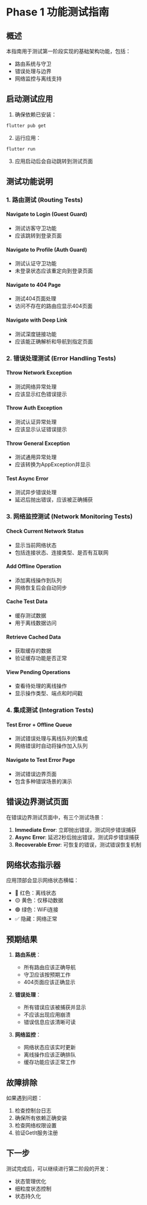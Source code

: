 # Phase 1 功能测试指南

## 概述
本指南用于测试第一阶段实现的基础架构功能，包括：
- 路由系统与守卫
- 错误处理与边界
- 网络监控与离线支持

## 启动测试应用

1. 确保依赖已安装：
```bash
flutter pub get
```

2. 运行应用：
```bash
flutter run
```

3. 应用启动后会自动跳转到测试页面

## 测试功能说明

### 1. 路由测试 (Routing Tests)

#### Navigate to Login (Guest Guard)
- 测试访客守卫功能
- 应该跳转到登录页面

#### Navigate to Profile (Auth Guard)
- 测试认证守卫功能
- 未登录状态应该重定向到登录页面

#### Navigate to 404 Page
- 测试404页面处理
- 访问不存在的路由应显示404页面

#### Navigate with Deep Link
- 测试深度链接功能
- 应该能正确解析和导航到指定页面

### 2. 错误处理测试 (Error Handling Tests)

#### Throw Network Exception
- 测试网络异常处理
- 应该显示红色错误提示

#### Throw Auth Exception
- 测试认证异常处理
- 应该显示认证错误提示

#### Throw General Exception
- 测试通用异常处理
- 应该转换为AppException并显示

#### Test Async Error
- 测试异步错误处理
- 延迟后抛出错误，应该被正确捕获

### 3. 网络监控测试 (Network Monitoring Tests)

#### Check Current Network Status
- 显示当前网络状态
- 包括连接状态、连接类型、是否有互联网

#### Add Offline Operation
- 添加离线操作到队列
- 网络恢复后会自动同步

#### Cache Test Data
- 缓存测试数据
- 用于离线数据访问

#### Retrieve Cached Data
- 获取缓存的数据
- 验证缓存功能是否正常

#### View Pending Operations
- 查看待处理的离线操作
- 显示操作类型、端点和时间戳

### 4. 集成测试 (Integration Tests)

#### Test Error + Offline Queue
- 测试错误处理与离线队列的集成
- 网络错误时自动将操作加入队列

#### Navigate to Test Error Page
- 测试错误边界页面
- 包含多种错误场景的演示

## 错误边界测试页面

在错误边界测试页面中，有三个测试场景：

1. **Immediate Error**: 立即抛出错误，测试同步错误捕获
2. **Async Error**: 延迟2秒后抛出错误，测试异步错误捕获
3. **Recoverable Error**: 可恢复的错误，测试错误恢复机制

## 网络状态指示器

应用顶部会显示网络状态横幅：
- 🔴 红色：离线状态
- 🟡 黄色：仅移动数据
- 🟢 绿色：WiFi连接
- ✅ 隐藏：网络正常

## 预期结果

1. **路由系统**：
   - 所有路由应该正确导航
   - 守卫应该按预期工作
   - 404页面应该正确显示

2. **错误处理**：
   - 所有错误应该被捕获并显示
   - 不应该出现应用崩溃
   - 错误信息应该清晰可读

3. **网络监控**：
   - 网络状态应该实时更新
   - 离线操作应该正确排队
   - 缓存功能应该正常工作

## 故障排除

如果遇到问题：

1. 检查控制台日志
2. 确保所有依赖正确安装
3. 检查网络权限设置
4. 验证GetIt服务注册

## 下一步

测试完成后，可以继续进行第二阶段的开发：
- 状态管理优化
- 细粒度状态控制
- 状态持久化